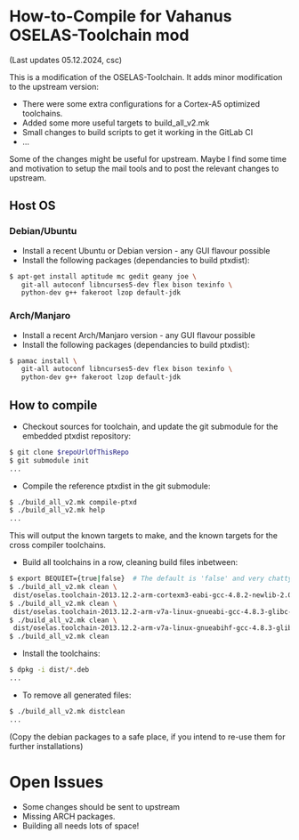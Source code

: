 
# How-to-Compile for Vahanus OSELAS-Toolchain mod

(Last updates 05.12.2024, csc)

This is a modification of the OSELAS-Toolchain. It adds minor modification to the
upstream version:

- There were some extra configurations for a Cortex-A5 optimized toolchains.
- Added some more useful targets to build_all_v2.mk
- Small changes to build scripts to get it working in the GitLab CI
- ...

Some of the changes might be useful for upstream. Maybe I find some time and
motivation to setup the mail tools and to post the relevant changes to upstream.

## Host OS

### Debian/Ubuntu

- Install a recent Ubuntu or Debian version - any GUI flavour possible
- Install the following packages (dependancies to build ptxdist):

```sh
$ apt-get install aptitude mc gedit geany joe \
   git-all autoconf libncurses5-dev flex bison texinfo \
   python-dev g++ fakeroot lzop default-jdk
```

### Arch/Manjaro

- Install a recent Arch/Manjaro version - any GUI flavour possible
- Install the following packages (dependancies to build ptxdist):

```sh
$ pamac install \
   git-all autoconf libncurses5-dev flex bison texinfo \
   python-dev g++ fakeroot lzop default-jdk
```

## How to compile

- Checkout sources for toolchain, and update the git submodule for the embedded ptxdist repository:

```sh
$ git clone $repoUrlOfThisRepo
$ git submodule init
...
```

- Compile the reference ptxdist in the git submodule:

```sh
$ ./build_all_v2.mk compile-ptxd
$ ./build_all_v2.mk help
...
```

This will output the known targets to make, and the known targets for the cross compiler toolchains.

- Build all toolchains in a row, cleaning build files inbetween:

```sh
$ export BEQUIET={true|false}  # The default is 'false' and very chatty
$ ./build_all_v2.mk clean \
 dist/oselas.toolchain-2013.12.2-arm-cortexm3-eabi-gcc-4.8.2-newlib-2.0.0-binutils-2.24_2013.12.2_amd64.deb
$ ./build_all_v2.mk clean \
 dist/oselas.toolchain-2013.12.2-arm-v7a-linux-gnueabi-gcc-4.8.3-glibc-2.18-binutils-2.24-kernel-3.12-sanitized_2013.12.2_amd64.deb
$ ./build_all_v2.mk clean \
 dist/oselas.toolchain-2013.12.2-arm-v7a-linux-gnueabihf-gcc-4.8.3-glibc-2.18-binutils-2.24-kernel-3.12-sanitized_2013.12.2_amd64.deb
$ ./build_all_v2.mk clean
```

- Install the toolchains:

```sh
$ dpkg -i dist/*.deb
...
```

- To remove all generated files:

```sh
$ ./build_all_v2.mk distclean
...
```

(Copy the debian packages to a safe place, if you intend to re-use them for further installations)

# Open Issues

- Some changes should be sent to upstream
- Missing ARCH packages.
- Building all needs lots of space!
